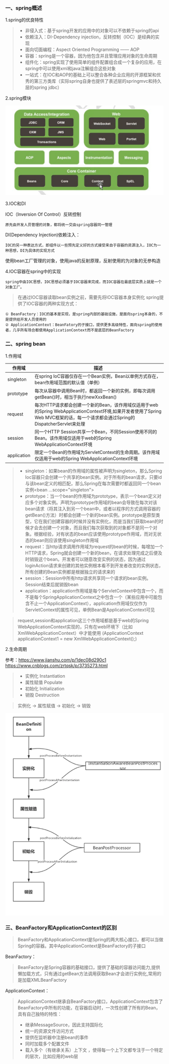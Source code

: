 ### 一、spring概述

1.spring的优良特性

> - 非侵入式：基于spring开发的应用中的对象可以不依赖于spring的api
> - 依赖注入：DI-Dependency injection，反转控制（IOC）是经典的实现
> - 面向切面编程：Aspect Oriented Programming —— AOP
> - 容器：spring是一个容器，因为他包含并且管理应用对象的生命周期
> - 组件化：spring实现了使用简单的组件配置组合成一个复杂的应用，在spring中可以使用xml和java注解组合这些对象
> - 一站式：在IOC和AOP的基础上可以整合各种企业应用的开源框架和优秀的第三方类库（实际spring自身也提供了表述层的springmvc和持久层的spring jdbc）

2.spring模块

![image](../assets/spring模块.jpg)

3.IOC和DI

IOC（Inversion Of Control）反转控制

    原先由开发人员管理的对象，都将统一交由spring容器同一管理

DI(Dependency Injection)依赖注入：

    IOC的另一种表达方式，即组件以一些预先定义好的方式接受来自于容器的资源注入，IOC为一种思想，DI为具体的实现方式
    
使用bean工厂管理的对象，使用java的反射原理，反射使用的为对象的无参构造

4.IOC容器在spring中的实现

    spring中由IOC思想，IOC思想必须基于IOC容器来完成，而IOC容器在最底层实质上就是一个对象工厂。
> 在通过IOC容器读取bean实例之前，需要先将IOC容器本身实例化
> spring提供了IOC容器的两种实现方式：
    
    ① BeanFactory：IOC的基本是实现，是spring内部的基础设施，是面向spring本身的，不是提供给开发人员使用的
    ② ApplicationContext：BeanFatory的子接口，提供更多高级特性，面向spring的使用者，几乎所有场合都使用ApplicationContext而不是底层的BeanFactory
    
### 二、spring bean

1.作用域

|  作用域  |  描述  |
|----|----|
| singleton | 在spring IoC容器仅存在一个Bean实例，Bean以单例方式存在，bean作用域范围的默认值（单例） |
| prototype | 每次从容器中调用Bean时，都返回一个新的实例，即每次调用getBean()时，相当于执行newXxxBean() |
| request | 每次HTTP请求都会创建一个新的Bean，该作用域仅适用于web的Spring WebApplicationContext环境,如果开发者使用了Spring Web MVC框架的话，每一个请求都会通过Spring的DispatcherServlet来处理 |
| session | 同一个HTTP Session共享一个Bean，不同Session使用不同的Bean。该作用域仅适用于web的Spring WebApplicationContext环境 |
| application | 限定一个Bean的作用域为ServletContext的生命周期。该作用域仅适用于web的Spring WebApplicationContext环境 |

> - singleton：如果bean的作用域的属性被声明为singleton，那么Spring Ioc容器只会创建一个共享的bean实例。对于所有的bean请求，只要id与该bean定义的相匹配，那么Spring在每次需要时都返回同一个bean实例<bean ...scope="singleton">
> - prototype：当一个bean的作用域为prototype，表示一个bean定义对应多个对象实例。声明为prototype作用域的bean会导致在每次对该bean请求（将其注入到另一个bean中，或者以程序的方式调用容器的getBean()方法）时都会创建一个新的bean实例。prototype是原型类型，它在我们创建容器的时候并没有实例化，而是当我们获取bean的时候才会去创建一个对象，而且我们每次获取到的对象都不是同一个对象。根据经验，对有状态的bean应该使用prototype作用域，而对无状态的bean则应该使用singleton作用域
> - request：当http请求调用作用域为request的bean的时候，每增加一个HTTP请求，Spring就会创建一个新的bean，在请求处理完成之后便及时销毁这个bean。开发者可以随意改变实例的状态，因为通过loginAction请求来创建的其他实例根本看不到开发者改变的实例状态，所有创建的Bean实例都是根据独立的请求来的
> - session：Session中所有http请求共享同一个请求的bean实例。Session结束后就销毁bean
> - application：application作用域是每个ServletContext中包含一个，而不是每个SpringApplicationContext之中包含一个（某些应用中可能包含不止一个ApplicationContext），application作用域仅仅作为ServletContext的属性可见，单例Bean是ApplicationContext可见

> request,session和application这三个作用域都是基于web的Spring WebApplicationContext实现的，只有在web环境下（比如XmlWebApplicationContext）中才能使用 (ApplicationContext applicationContext1 = new XmlWebApplicationContext();)

2.生命周期

参考：https://www.jianshu.com/p/1dec08d290c1
    https://www.cnblogs.com/zrtqsk/p/3735273.html

> - 实例化 Instantiation
> - 属性赋值 Populate
> - 初始化 Initialization
> - 销毁 Destruction

> 实例化 -> 属性赋值 -> 初始化 -> 销毁

![image](../assets/bean生命周期.jpg)

### 三、BeanFactory和ApplicationContext的区别

> BeanFactory和ApplicationContext是Spring的两大核心接口，都可以当做Spring的容器。其中ApplicationContext是BeanFactory的子接口

BeanFactory：
> BeanFactory是Spring容器的基础接口，提供了基础的容器访问能力,提供懒加载方式，只有通过getBean方法调用获取Bean才会进行实例化,常用的是加载XMLBeanFactory

ApplicationContext：
> ApplicationContext继承自BeanFactory接口，ApplicationContext包含了BeanFactory中所有的功能，在容器启动时，一次性创建了所有的Bean，具有自己独特的特性：
> - 继承MessageSource，因此支持国际化
> - 统一的资源文件访问方式
> - 提供在监听器中注册bean的事件
> - 同时加载多个配置文件
> - 载入多个（有继承关系）上下文 ，使得每一个上下文都专注于一个特定的层次，比如应用的web层
>
